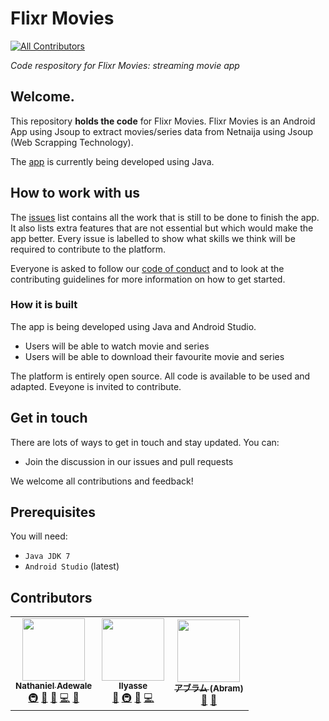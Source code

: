 # Flixr Movies
<!-- ALL-CONTRIBUTORS-BADGE:START - Do not remove or modify this section -->
[![All Contributors](https://img.shields.io/badge/all_contributors-3-orange.svg?style=flat-square)](#contributors-)
<!-- ALL-CONTRIBUTORS-BADGE:END -->

*Code respository for Flixr Movies: streaming movie app*

## Welcome.

This repository **holds the code** for Flixr Movies. Flixr Movies is an Android App using Jsoup to extract movies/series data from Netnaija using Jsoup (Web Scrapping Technology).

The [app](https://user-images.githubusercontent.com/55067204/173201440-c66eed82-7459-4d54-81cc-deeeb64e5183.mp4) is currently being developed using Java. 


## How to work with us

The [issues](https://github.com/nathanielajayi7/flixr_movies/issues) list contains all the work that is still to be done to finish the app. It also lists extra features that are not essential but which would make the app better. Every issue is labelled to show what skills we think will be required to contribute to the platform. 

Everyone is asked to follow our [code of conduct](https://github.com/israelabraham/flixr_movies/blob/master/CODE_OF_CONDUCT.md) and to look at the contributing guidelines for more information on how to get started.


### How it is built

The app is being developed using Java and Android Studio. 
- Users will be able to watch movie and series
- Users will be able to download their favourite movie and series

The platform is entirely open source. All code is available to be used and adapted. Eveyone is invited to contribute. 


## Get in touch

There are lots of ways to get in touch and stay updated. You can:

* Join the discussion in our issues and pull requests 

We welcome all contributions and feedback! 


## Prerequisites

You will need:

- `Java JDK 7`
- `Android Studio` (latest)


## Contributors 

<!-- ALL-CONTRIBUTORS-LIST:START - Do not remove or modify this section -->
<!-- prettier-ignore-start -->
<!-- markdownlint-disable -->
<table>
  <tr>
    <td align="center">
        <a href="https://github.com/nathanielajayi7">
            <img src="https://avatars.githubusercontent.com/u/54505255?v=4s=100" width="100px;" alt=""/>
            <br />
            <sub>
                <b>Nathaniel Adewale</b>
            </sub>
        </a>
        <br />
        <a href="https://github.com/nathanielajayi7/flixr_movies/commits?author=nathanielajayi7" title="Infrastructure">🚇</a>
        <a href="https://github.com/nathanielajayi7/flixr_movies/commits?author=nathanielajayi7" title="Ideas, Planning">🤔</a>
        <a href="https://github.com/nathanielajayi7/flixr_movies/commits?author=nathanielajayi7" title="Design">🎨</a>
        <a href="https://github.com/nathanielajayi7/flixr_movies/commits?author=nathanielajayi7" title="Code">💻</a>
        <a href="https://github.com/nathanielajayi7/flixr_movies/commits?author=nathanielajayi7" title="Testing">📓</a>
    </td>
    <td align="center">
        <a href="https://github.com/ilyassesalama">
            <img src="https://avatars.githubusercontent.com/u/46769766?v=4s=100" width="100px;" alt=""/>
            <br />
            <sub>
                <b>Ilyasse</b>
            </sub>
        </a>
        <br />
        <a href="https://github.com/nathanielajayi7/flixr_movies/commits?author=ilyassesalama" title="Design">🎨</a>
        <a href="https://github.com/nathanielajayi7/flixr_movies/commits?author=ilyassesalama" title="Infrastructure">🚇</a>
        <a href="https://github.com/nathanielajayi7/flixr_movies/commits?author=nathanielajayi7" title="Testing">📓</a>
        <a href="https://github.com/nathanielajayi7/flixr_movies/commits?author=ilyassesalama" title="Code">💻</a>
    </td>
    <td align="center">
        <a href="https://github.com/israelabraham">
            <img src="https://avatars.githubusercontent.com/u/55067204?v=4s=100" width="100px;" alt=""/>
            <br />
            <sub>
                <b>アブラム (Abram)</b>
            </sub>
        </a>
        <br />
        <a href="https://github.com/nathanielajayi7/flixr_movies/commits?author=israelabraham" title="Documentation">📖</a>
        <a href="https://github.com/nathanielajayi7/flixr_movies/commits?author=israelabraham" title="Code of Conduct">📝</a>
    </td>
  </tr>
</table>

<!-- markdownlint-restore -->
<!-- prettier-ignore-end -->

<!-- ALL-CONTRIBUTORS-LIST:END -->